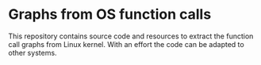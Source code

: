 # Graphs from OS function calls

This repository contains source code and resources to extract the
function call graphs from Linux kernel. With an effort the code can be
adapted to other systems.
